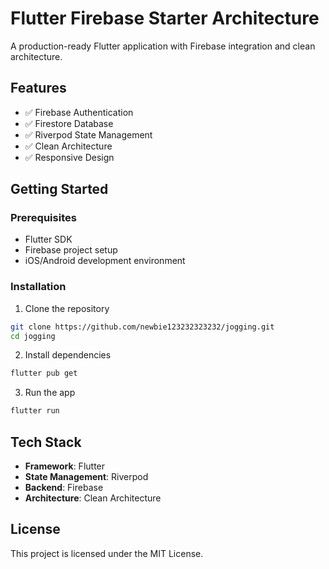 # Flutter Firebase Starter Architecture

A production-ready Flutter application with Firebase integration and clean architecture.

## Features

- ✅ Firebase Authentication
- ✅ Firestore Database
- ✅ Riverpod State Management
- ✅ Clean Architecture
- ✅ Responsive Design

## Getting Started

### Prerequisites

- Flutter SDK
- Firebase project setup
- iOS/Android development environment

### Installation

1. Clone the repository
```bash
git clone https://github.com/newbie123232323232/jogging.git
cd jogging
```

2. Install dependencies
```bash
flutter pub get
```

3. Run the app
```bash
flutter run
```

## Tech Stack

- **Framework**: Flutter
- **State Management**: Riverpod
- **Backend**: Firebase
- **Architecture**: Clean Architecture

## License

This project is licensed under the MIT License.
